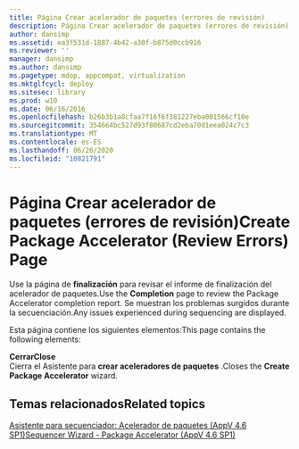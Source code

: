 ```yaml
---
title: Página Crear acelerador de paquetes (errores de revisión)
description: Página Crear acelerador de paquetes (errores de revisión)
author: dansimp
ms.assetid: ea3f531d-1887-4b42-a30f-b875d0ccb916
ms.reviewer: ''
manager: dansimp
ms.author: dansimp
ms.pagetype: mdop, appcompat, virtualization
ms.mktglfcycl: deploy
ms.sitesec: library
ms.prod: w10
ms.date: 06/16/2016
ms.openlocfilehash: b26b3b1a8cfaa7f16f6f381227eba001566cf10e
ms.sourcegitcommit: 354664bc527d93f80687cd2eba70d1eea024c7c3
ms.translationtype: MT
ms.contentlocale: es-ES
ms.lasthandoff: 06/26/2020
ms.locfileid: "10821791"
---
```

# <span data-ttu-id="4ac3d-103">Página Crear acelerador de paquetes (errores de revisión)</span><span class="sxs-lookup"><span data-stu-id="4ac3d-103">Create Package Accelerator (Review Errors) Page</span></span>


<span data-ttu-id="4ac3d-104">Use la página de **finalización** para revisar el informe de finalización del acelerador de paquetes.</span><span class="sxs-lookup"><span data-stu-id="4ac3d-104">Use the **Completion** page to review the Package Accelerator completion report.</span></span> <span data-ttu-id="4ac3d-105">Se muestran los problemas surgidos durante la secuenciación.</span><span class="sxs-lookup"><span data-stu-id="4ac3d-105">Any issues experienced during sequencing are displayed.</span></span>

<span data-ttu-id="4ac3d-106">Esta página contiene los siguientes elementos:</span><span class="sxs-lookup"><span data-stu-id="4ac3d-106">This page contains the following elements:</span></span>

<a href="" id="close"></a>**<span data-ttu-id="4ac3d-107">Cerrar</span><span class="sxs-lookup"><span data-stu-id="4ac3d-107">Close</span></span>**  
<span data-ttu-id="4ac3d-108">Cierra el Asistente para **crear aceleradores de paquetes** .</span><span class="sxs-lookup"><span data-stu-id="4ac3d-108">Closes the **Create Package Accelerator** wizard.</span></span>

## <span data-ttu-id="4ac3d-109">Temas relacionados</span><span class="sxs-lookup"><span data-stu-id="4ac3d-109">Related topics</span></span>


[<span data-ttu-id="4ac3d-110">Asistente para secuenciador: Acelerador de paquetes (AppV 4.6 SP1)</span><span class="sxs-lookup"><span data-stu-id="4ac3d-110">Sequencer Wizard - Package Accelerator (AppV 4.6 SP1)</span></span>](sequencer-wizard---package-accelerator--appv-46-sp1-.md)

 

 





